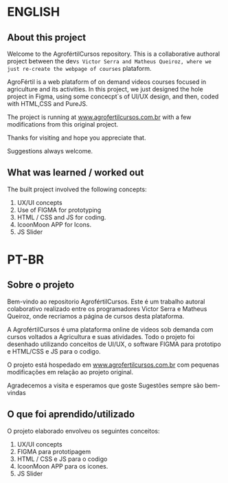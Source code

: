# ENGLISH
## About this project
Welcome to the AgrofértilCursos repository. This is a collaborative authoral project between the dev`s Victor Serra and Matheus Queiroz, where we just re-create the webpage of courses` plataform.

AgroFértil is a web plataform of on demand videos courses focused in agriculture and its activities.
In this project, we just designed the hole project in Figma, using some concecpt`s of UI/UX design, and then, coded with HTML,CSS and PureJS.

The project is running at www.agrofertilcursos.com.br with a few modifications from this original project.

Thanks for visiting and hope you appreciate that.

Suggestions always welcome.

## What was learned / worked out

The built project involved the following concepts:

1. UX/UI concepts
2. Use of FIGMA for prototyping
3. HTML / CSS and JS for coding.
4. IcoonMoon APP for Icons.
5. JS Slider

# PT-BR

## Sobre o projeto
Bem-vindo ao repositorio AgrofértilCursos. Este é um trabalho autoral colaborativo realizado entre os programadores Victor Serra e Matheus Queiroz, onde recriamos a página de cursos desta plataforma.

A AgrofértilCursos é uma plataforma online de videos sob demanda com cursos voltados a Agricultura e suas atividades. Todo o projeto foi desenhado utilizando conceitos de UI/UX, o software FIGMA para prototipo e HTML/CSS e JS para o codigo.

O projeto está hospedado em www.agrofertilcursos.com.br com pequenas modificações em relação ao projeto original.

Agradecemos a visita e esperamos que goste
Sugestões sempre são bem-vindas


## O que foi aprendido/utilizado

O projeto elaborado envolveu os seguintes conceitos:

1. UX/UI concepts
2. FIGMA para prototipagem
3. HTML / CSS e JS para o codigo
4. IcoonMoon APP para os icones.
5. JS Slider

